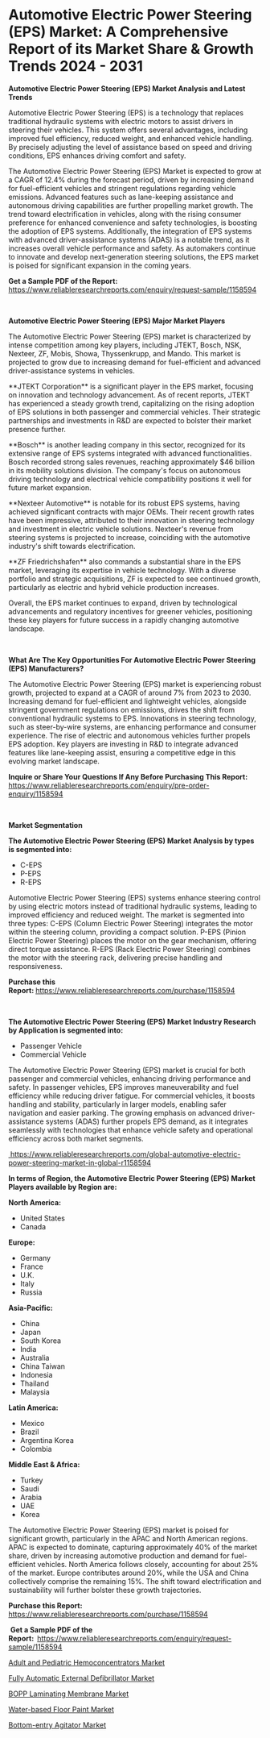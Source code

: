 <p><h1>Automotive Electric Power Steering (EPS) Market: A Comprehensive Report of its Market Share & Growth Trends 2024 - 2031</h1></p><p><strong>Automotive Electric Power Steering (EPS) Market Analysis and Latest Trends</strong></p>
<p><p>Automotive Electric Power Steering (EPS) is a technology that replaces traditional hydraulic systems with electric motors to assist drivers in steering their vehicles. This system offers several advantages, including improved fuel efficiency, reduced weight, and enhanced vehicle handling. By precisely adjusting the level of assistance based on speed and driving conditions, EPS enhances driving comfort and safety. </p><p>The Automotive Electric Power Steering (EPS) Market is expected to grow at a CAGR of 12.4% during the forecast period, driven by increasing demand for fuel-efficient vehicles and stringent regulations regarding vehicle emissions. Advanced features such as lane-keeping assistance and autonomous driving capabilities are further propelling market growth. The trend toward electrification in vehicles, along with the rising consumer preference for enhanced convenience and safety technologies, is boosting the adoption of EPS systems. Additionally, the integration of EPS systems with advanced driver-assistance systems (ADAS) is a notable trend, as it increases overall vehicle performance and safety. As automakers continue to innovate and develop next-generation steering solutions, the EPS market is poised for significant expansion in the coming years.</p></p>
<p><strong>Get a Sample PDF of the Report:&nbsp;</strong> <a href="https://www.reliableresearchreports.com/enquiry/request-sample/1158594?utm_campaign=1453&utm_medium=2&utm_source=Github&utm_content=ia&utm_term=11102024&utm_id=automotive-electric-power-steering-eps">https://www.reliableresearchreports.com/enquiry/request-sample/1158594</a></p>
<p>&nbsp;</p>
<p><strong>Automotive Electric Power Steering (EPS) Major Market Players</strong></p>
<p><p>The Automotive Electric Power Steering (EPS) market is characterized by intense competition among key players, including JTEKT, Bosch, NSK, Nexteer, ZF, Mobis, Showa, Thyssenkrupp, and Mando. This market is projected to grow due to increasing demand for fuel-efficient and advanced driver-assistance systems in vehicles.</p><p>**JTEKT Corporation** is a significant player in the EPS market, focusing on innovation and technology advancement. As of recent reports, JTEKT has experienced a steady growth trend, capitalizing on the rising adoption of EPS solutions in both passenger and commercial vehicles. Their strategic partnerships and investments in R&D are expected to bolster their market presence further.</p><p>**Bosch** is another leading company in this sector, recognized for its extensive range of EPS systems integrated with advanced functionalities. Bosch recorded strong sales revenues, reaching approximately $46 billion in its mobility solutions division. The company's focus on autonomous driving technology and electrical vehicle compatibility positions it well for future market expansion.</p><p>**Nexteer Automotive** is notable for its robust EPS systems, having achieved significant contracts with major OEMs. Their recent growth rates have been impressive, attributed to their innovation in steering technology and investment in electric vehicle solutions. Nexteer's revenue from steering systems is projected to increase, coinciding with the automotive industry's shift towards electrification.</p><p>**ZF Friedrichshafen** also commands a substantial share in the EPS market, leveraging its expertise in vehicle technology. With a diverse portfolio and strategic acquisitions, ZF is expected to see continued growth, particularly as electric and hybrid vehicle production increases.</p><p>Overall, the EPS market continues to expand, driven by technological advancements and regulatory incentives for greener vehicles, positioning these key players for future success in a rapidly changing automotive landscape.</p></p>
<p>&nbsp;</p>
<p><strong>What Are The Key Opportunities For Automotive Electric Power Steering (EPS) Manufacturers?</strong></p>
<p><p>The Automotive Electric Power Steering (EPS) market is experiencing robust growth, projected to expand at a CAGR of around 7% from 2023 to 2030. Increasing demand for fuel-efficient and lightweight vehicles, alongside stringent government regulations on emissions, drives the shift from conventional hydraulic systems to EPS. Innovations in steering technology, such as steer-by-wire systems, are enhancing performance and consumer experience. The rise of electric and autonomous vehicles further propels EPS adoption. Key players are investing in R&D to integrate advanced features like lane-keeping assist, ensuring a competitive edge in this evolving market landscape.</p></p>
<p><strong>Inquire or Share Your Questions If Any Before Purchasing This Report:</strong> <a href="https://www.reliableresearchreports.com/enquiry/pre-order-enquiry/1158594?utm_campaign=1453&utm_medium=2&utm_source=Github&utm_content=ia&utm_term=11102024&utm_id=automotive-electric-power-steering-eps">https://www.reliableresearchreports.com/enquiry/pre-order-enquiry/1158594</a></p>
<p>&nbsp;</p>
<p><strong>Market Segmentation</strong></p>
<p><strong>The Automotive Electric Power Steering (EPS) Market Analysis by types is segmented into:</strong></p>
<p><ul><li>C-EPS</li><li>P-EPS</li><li>R-EPS</li></ul></p>
<p><p>Automotive Electric Power Steering (EPS) systems enhance steering control by using electric motors instead of traditional hydraulic systems, leading to improved efficiency and reduced weight. The market is segmented into three types: C-EPS (Column Electric Power Steering) integrates the motor within the steering column, providing a compact solution. P-EPS (Pinion Electric Power Steering) places the motor on the gear mechanism, offering direct torque assistance. R-EPS (Rack Electric Power Steering) combines the motor with the steering rack, delivering precise handling and responsiveness.</p></p>
<p><strong>Purchase this Report:&nbsp;</strong><a href="https://www.reliableresearchreports.com/purchase/1158594?utm_campaign=1453&utm_medium=2&utm_source=Github&utm_content=ia&utm_term=11102024&utm_id=automotive-electric-power-steering-eps">https://www.reliableresearchreports.com/purchase/1158594</a></p>
<p>&nbsp;</p>
<p><strong>The Automotive Electric Power Steering (EPS) Market Industry Research by Application is segmented into:</strong></p>
<p><ul><li>Passenger Vehicle</li><li>Commercial Vehicle</li></ul></p>
<p><p>The Automotive Electric Power Steering (EPS) market is crucial for both passenger and commercial vehicles, enhancing driving performance and safety. In passenger vehicles, EPS improves maneuverability and fuel efficiency while reducing driver fatigue. For commercial vehicles, it boosts handling and stability, particularly in larger models, enabling safer navigation and easier parking. The growing emphasis on advanced driver-assistance systems (ADAS) further propels EPS demand, as it integrates seamlessly with technologies that enhance vehicle safety and operational efficiency across both market segments.</p></p>
<p><a href="https://www.reliableresearchreports.com/global-automotive-electric-power-steering-market-in-global-r1158594?utm_campaign=1453&utm_medium=2&utm_source=Github&utm_content=ia&utm_term=11102024&utm_id=automotive-electric-power-steering-eps">&nbsp;https://www.reliableresearchreports.com/global-automotive-electric-power-steering-market-in-global-r1158594</a></p>
<p><strong>In terms of Region, the Automotive Electric Power Steering (EPS) Market Players available by Region are:</strong></p>
<p>
    <p> <strong> North America: </strong>
        <ul>
            <li>United States</li>
            <li>Canada</li>
        </ul>
        </p> 
    <p> <strong> Europe: </strong>
        <ul>
            <li>Germany</li>
            <li>France</li>
            <li>U.K.</li>
            <li>Italy</li>
            <li>Russia</li>
        </ul>
        </p> 
    <p> <strong> Asia-Pacific: </strong>
        <ul>
            <li>China</li>
            <li>Japan</li>
            <li>South Korea</li>
            <li>India</li>
            <li>Australia</li>
            <li>China Taiwan</li>
            <li>Indonesia</li>
            <li>Thailand</li>
            <li>Malaysia</li>
        </ul>
        </p> 
    <p> <strong> Latin America: </strong>
        <ul>
            <li>Mexico</li>
            <li>Brazil</li>
            <li>Argentina Korea</li>
            <li>Colombia</li>
        </ul>
        </p> 
    <p> <strong> Middle East & Africa: </strong>
        <ul>
            <li>Turkey</li>
            <li>Saudi</li>
            <li>Arabia</li>
            <li>UAE</li>
            <li>Korea</li>
        </ul>
    </p>
    </p>
<p><p>The Automotive Electric Power Steering (EPS) market is poised for significant growth, particularly in the APAC and North American regions. APAC is expected to dominate, capturing approximately 40% of the market share, driven by increasing automotive production and demand for fuel-efficient vehicles. North America follows closely, accounting for about 25% of the market. Europe contributes around 20%, while the USA and China collectively comprise the remaining 15%. The shift toward electrification and sustainability will further bolster these growth trajectories.</p></p>
<p><strong>Purchase this Report: </strong><a href="https://www.reliableresearchreports.com/purchase/1158594?utm_campaign=1453&utm_medium=2&utm_source=Github&utm_content=ia&utm_term=11102024&utm_id=automotive-electric-power-steering-eps">https://www.reliableresearchreports.com/purchase/1158594</a></p>
<p>&nbsp;<strong>Get a Sample PDF of the Report:&nbsp;&nbsp;</strong><a href="https://www.reliableresearchreports.com/enquiry/request-sample/1158594?utm_campaign=1453&utm_medium=2&utm_source=Github&utm_content=ia&utm_term=11102024&utm_id=automotive-electric-power-steering-eps">https://www.reliableresearchreports.com/enquiry/request-sample/1158594</a></p>
<p><strong></strong></p>
<p><p><a href="https://www.linkedin.com/pulse/future-ready-strategic-insights-global-adult-pediatric-mlpmc?utm_campaign=1453&utm_medium=2&utm_source=Github&utm_content=ia&utm_term=11102024&utm_id=automotive-electric-power-steering-eps">Adult and Pediatric Hemoconcentrators Market</a></p><p><a href="https://www.linkedin.com/pulse/deep-dive-fully-automatic-external-defibrillator-market-3njgc?utm_campaign=1453&utm_medium=2&utm_source=Github&utm_content=ia&utm_term=11102024&utm_id=automotive-electric-power-steering-eps">Fully Automatic External Defibrillator Market</a></p><p><a href="https://www.linkedin.com/pulse/bopp-laminating-membrane-market-industry-trends-forecast-coavc?utm_campaign=1453&utm_medium=2&utm_source=Github&utm_content=ia&utm_term=11102024&utm_id=automotive-electric-power-steering-eps">BOPP Laminating Membrane Market</a></p><p><a href="https://www.linkedin.com/pulse/mapping-water-based-floor-paint-market-trends-challenges-xxztc?utm_campaign=1453&utm_medium=2&utm_source=Github&utm_content=ia&utm_term=11102024&utm_id=automotive-electric-power-steering-eps">Water-based Floor Paint Market</a></p><p><a href="https://www.linkedin.com/pulse/in-depth-analysis-global-bottom-entry-agitator-market-1rlle?utm_campaign=1453&utm_medium=2&utm_source=Github&utm_content=ia&utm_term=11102024&utm_id=automotive-electric-power-steering-eps">Bottom-entry Agitator Market</a></p></p>